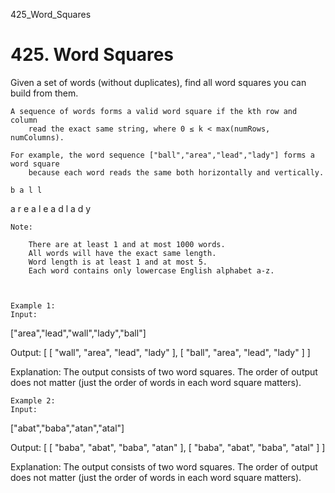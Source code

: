 425_Word_Squares
# 425. Word Squares

Given a set of words (without duplicates), find all word squares you
        can build from them.

    A sequence of words forms a valid word square if the kth row and column
        read the exact same string, where 0 ≤ k < max(numRows, numColumns).

    For example, the word sequence ["ball","area","lead","lady"] forms a word square
        because each word reads the same both horizontally and vertically.

    b a l l
a r e a
l e a d
l a d y

    Note:
    
        There are at least 1 and at most 1000 words.
        All words will have the exact same length.
        Word length is at least 1 and at most 5.
        Each word contains only lowercase English alphabet a-z.
    
    

    Example 1:
    Input:
["area","lead","wall","lady","ball"]

Output:
[
  [ "wall",
    "area",
    "lead",
    "lady"
  ],
  [ "ball",
    "area",
    "lead",
    "lady"
  ]
]

Explanation:
The output consists of two word squares. The order of output does not matter (just the order of words in each word square matters).

    

    Example 2:
    Input:
["abat","baba","atan","atal"]

Output:
[
  [ "baba",
    "abat",
    "baba",
    "atan"
  ],
  [ "baba",
    "abat",
    "baba",
    "atal"
  ]
]

Explanation:
The output consists of two word squares. The order of output does not matter (just the order of words in each word square matters).